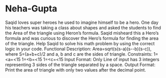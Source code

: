 # Neha-Gupta
Saqid loves super heroes he used to imagine himself to be a hero. One day his teachers was taking a class about shapes and asked the students to find the Area of the triangle using Heron’s formula. Saqid misheard this a Hero’s formula and was curious to discover the Hero’s formula for finding the area of the triangle. Help Saqid to solve his math problem by using the correct logic in your code. Functional Description: Area=sqrt(s(s-a)(s--b)(s-c)), where S=(a+b+c)/2 and  a, b and c are the sides of triangle. Constraints: 1=&lt;a=&lt;15 1=&lt;b=&lt;15 1=&lt;c=&lt;15 Input Format: Only Line of input has 3 integers representing 3 sides of the triangle separated by a space. Output Format: Print the area of triangle with only two values after the decimal point.
